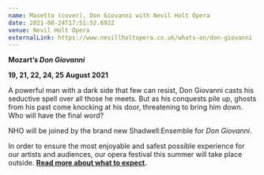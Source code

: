 ```yaml
---
name: Masetto (cover), Don Giovanni with Nevil Holt Opera
date: 2021-08-24T17:51:52.692Z
venue: Nevil Holt Opera
externalLink: https://www.nevillholtopera.co.uk/whats-on/don-giovanni
---
```

<!--StartFragment-->

**Mozart’s *Don Giovanni***

**19, 21, 22, 24, 25 August 2021**

A powerful man with a dark side that few can resist, Don Giovanni casts his seductive spell over all those he meets. But as his conquests pile up, ghosts from his past come knocking at his door, threatening to bring him down. Who will have the final word?

NHO will be joined by the brand new Shadwell:Ensemble for *Don Giovanni*.

In order to ensure the most enjoyable and safest possible experience for our artists and audiences, our opera festival this summer will take place outside. **[Read more about what to expect](https://www.nevillholtopera.co.uk/news/nho-summer-opera-festival-2021).**

<!--EndFragment-->